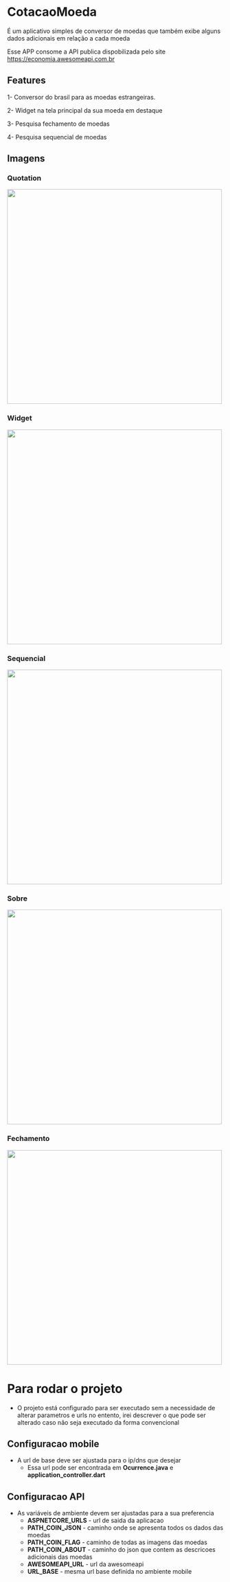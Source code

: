 # CotacaoMoeda

É um aplicativo simples de conversor de moedas que também exibe alguns dados adicionais em relação a cada moeda

Esse APP consome a API publica dispobilizada pelo site https://economia.awesomeapi.com.br

## Features
1- Conversor do brasil para as moedas estrangeiras. 

2- Widget na tela principal da sua moeda em destaque

3- Pesquisa fechamento de moedas

4- Pesquisa sequencial de moedas

## Imagens

### Quotation
<img src="https://github.com/NetoBatista/CotacaoMoeda/blob/master/examples/quotation.jpeg" width="500px">

### Widget 
<img src="https://github.com/NetoBatista/CotacaoMoeda/blob/master/examples/widget.jpeg" width="500px">

### Sequencial
<img src="https://github.com/NetoBatista/CotacaoMoeda/blob/master/examples/sequential.jpeg" width="500px">

### Sobre
<img src="https://github.com/NetoBatista/CotacaoMoeda/blob/master/examples/about.jpeg" width="500px">

### Fechamento
<img src="https://github.com/NetoBatista/CotacaoMoeda/blob/master/examples/closing.jpeg" width="500px">



# Para rodar o projeto
- O projeto está configurado para ser executado sem a necessidade de alterar parametros e urls no entento,  irei descrever o que pode ser alterado caso não seja executado da forma convencional

## Configuracao mobile
- A url de base deve ser ajustada para o ip/dns que desejar 
    - Essa url pode ser encontrada em **Ocurrence.java** e **application_controller.dart**

## Configuracao API
- As variáveis de ambiente devem ser ajustadas para a sua preferencia
    - **ASPNETCORE_URLS** - url de saida da aplicacao 
    - **PATH_COIN_JSON** - caminho onde se apresenta todos os dados das moedas
    - **PATH_COIN_FLAG** - caminho de todas as imagens das moedas
    - **PATH_COIN_ABOUT** - caminho do json que contem as descricoes adicionais das moedas
    - **AWESOMEAPI_URL** - url da awesomeapi
    - **URL_BASE** - mesma url base definida no ambiente mobile



